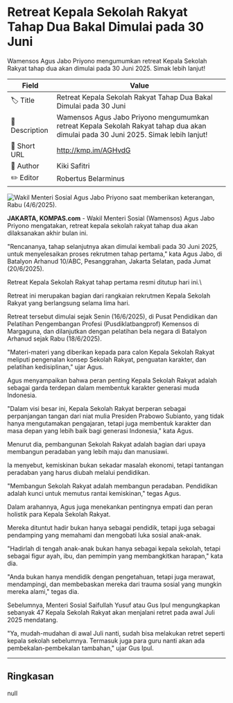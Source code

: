 # Retreat Kepala Sekolah Rakyat Tahap Dua Bakal Dimulai pada 30 Juni

Wamensos Agus Jabo Priyono mengumumkan retreat Kepala Sekolah Rakyat tahap dua akan dimulai pada 30 Juni 2025. Simak lebih lanjut!

| Field         | Value                                                       |
|---------------|-------------------------------------------------------------|
| 🏷️ Title       | Retreat Kepala Sekolah Rakyat Tahap Dua Bakal Dimulai pada 30 Juni |
| 📝 Description | Wamensos Agus Jabo Priyono mengumumkan retreat Kepala Sekolah Rakyat tahap dua akan dimulai pada 30 Juni 2025. Simak lebih lanjut! |
| 🔗 Short URL   | http://kmp.im/AGHvdG |
| 👤 Author      | Kiki Safitri |
| ✏️ Editor      | Robertus Belarminus |

![Wakil Menteri Sosial Agus Jabo Priyono saat memberikan keterangan, Rabu (4/6/2025).](https://asset.kompas.com/crops/64vzJds-HGS83deP-zObZbwqZs8=/0x0:0x0/750x500/data/photo/2025/06/04/683fee3b35d2b.jpg)

**JAKARTA, KOMPAS.com** - Wakil Menteri Sosial (Wamensos) Agus Jabo Priyono mengatakan, retreat kepala sekolah rakyat tahap dua akan dilaksanakan akhir bulan ini.

"Rencananya, tahap selanjutnya akan dimulai kembali pada 30 Juni 2025, untuk menyelesaikan proses rekrutmen tahap pertama," kata Agus Jabo, di Batalyon Arhanud 10/ABC, Pesanggrahan, Jakarta Selatan, pada Jumat (20/6/2025).

Retreat Kepala Sekolah Rakyat tahap pertama resmi ditutup hari ini.\\

Retreat ini merupakan bagian dari rangkaian rekrutmen Kepala Sekolah Rakyat yang berlangsung selama lima hari.

Retreat tersebut dimulai sejak Senin (16/6/2025), di Pusat Pendidikan dan Pelatihan Pengembangan Profesi (Pusdiklatbangprof) Kemensos di Margaguna, dan dilanjutkan dengan pelatihan bela negara di Batalyon Arhanud sejak Rabu (18/6/2025).

"Materi-materi yang diberikan kepada para calon Kepala Sekolah Rakyat meliputi pengenalan konsep Sekolah Rakyat, penguatan karakter, dan pelatihan kedisiplinan," ujar Agus.

Agus menyampaikan bahwa peran penting Kepala Sekolah Rakyat adalah sebagai garda terdepan dalam membentuk karakter generasi muda Indonesia.

"Dalam visi besar ini, Kepala Sekolah Rakyat berperan sebagai perpanjangan tangan dari niat mulia Presiden Prabowo Subianto, yang tidak hanya mengutamakan pengajaran, tetapi juga membentuk karakter dan masa depan yang lebih baik bagi generasi Indonesia," kata Agus.

Menurut dia, pembangunan Sekolah Rakyat adalah bagian dari upaya membangun peradaban yang lebih maju dan manusiawi.

Ia menyebut, kemiskinan bukan sekadar masalah ekonomi, tetapi tantangan peradaban yang harus diubah melalui pendidikan.

"Membangun Sekolah Rakyat adalah membangun peradaban. Pendidikan adalah kunci untuk memutus rantai kemiskinan," tegas Agus.

Dalam arahannya, Agus juga menekankan pentingnya empati dan peran holistik para Kepala Sekolah Rakyat.

Mereka dituntut hadir bukan hanya sebagai pendidik, tetapi juga sebagai pendamping yang memahami dan mengobati luka sosial anak-anak.

"Hadirlah di tengah anak-anak bukan hanya sebagai kepala sekolah, tetapi sebagai figur ayah, ibu, dan pemimpin yang membangkitkan harapan," kata dia.

"Anda bukan hanya mendidik dengan pengetahuan, tetapi juga merawat, mendampingi, dan membebaskan mereka dari trauma sosial yang mungkin mereka alami," tegas dia.

Sebelumnya, Menteri Sosial Saifullah Yusuf atau Gus Ipul mengungkapkan sebanyak 47 Kepala Sekolah Rakyat akan menjalani retret pada awal Juli 2025 mendatang.

\"Ya, mudah-mudahan di awal Juli nanti, sudah bisa melakukan retret seperti kepala sekolah sebelumnya. Termasuk juga para guru nanti akan ada pembekalan-pembekalan tambahan,\" ujar Gus Ipul.

---
## Ringkasan

null
